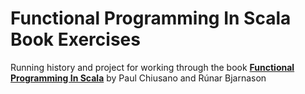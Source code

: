 # Functional Programming In Scala Book Exercises

Running history and project for working through the book **[Functional Programming In Scala](http://www.manning.com/bjarnason/)** by Paul Chiusano and Rúnar Bjarnason

